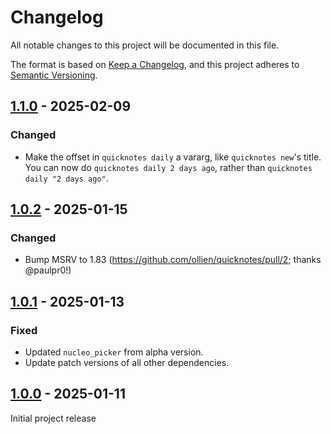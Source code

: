 # Changelog

All notable changes to this project will be documented in this file.

The format is based on [Keep a Changelog](https://keepachangelog.com/en/1.1.0/),
and this project adheres to [Semantic Versioning](https://semver.org/spec/v2.0.0.html).

## [1.1.0] - 2025-02-09

### Changed

- Make the offset in `quicknotes daily` a vararg, like `quicknotes new`'s title.
  You can now do `quicknotes daily 2 days ago`, rather than
  `quicknotes daily "2 days ago"`.


## [1.0.2] - 2025-01-15

### Changed

- Bump MSRV to 1.83 (https://github.com/ollien/quicknotes/pull/2; thanks @paulpr0!)

## [1.0.1] - 2025-01-13

### Fixed

- Updated `nucleo_picker` from alpha version.
- Update patch versions of all other dependencies.

## [1.0.0] - 2025-01-11

Initial project release

[1.1.0]: https://github.com/ollien/quicknotes/compare/v1.0.2...v1.1.0
[1.0.2]: https://github.com/ollien/quicknotes/compare/v1.0.1...v1.0.2
[1.0.1]: https://github.com/ollien/quicknotes/compare/v1.0.0...v1.0.1
[1.0.0]: https://github.com/ollien/quicknotes/releases/tag/v1.0.0
